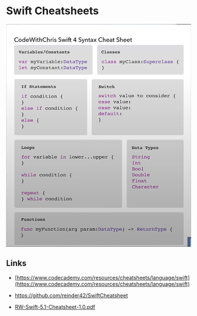 # Swift Cheatsheets

![cheatsheet1.png](images/cheatsheet1.png)

## Links

- [https://www.codecademy.com/resources/cheatsheets/language/swift](https://www.codecademy.com/resources/cheatsheets/language/swift)

- https://github.com/reinder42/SwiftCheatsheet

- [RW-Swift-5.1-Cheatsheet-1.0.pdf](https://s3-us-west-2.amazonaws.com/secure.notion-static.com/bcd63cbc-9d40-451a-aaab-bb2daf8aeaff/RW-Swift-5.1-Cheatsheet-1.0.pdf)
